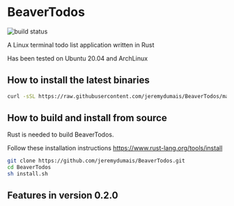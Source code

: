 # BeaverTodos

![build status](https://github.com/jeremydumais/BeaverTodos/actions/workflows/rust.yml/badge.svg)

A Linux terminal todo list application written in Rust

Has been tested on Ubuntu 20.04 and ArchLinux

## How to install the latest binaries
```bash
curl -sSL https://raw.githubusercontent.com/jeremydumais/BeaverTodos/main/install.sh | sh
```

## How to build and install from source

Rust is needed to build BeaverTodos.

Follow these installation instructions https://www.rust-lang.org/tools/install

```bash
git clone https://github.com/jeremydumais/BeaverTodos.git
cd BeaverTodos
sh install.sh
```

## Features in version 0.2.0
